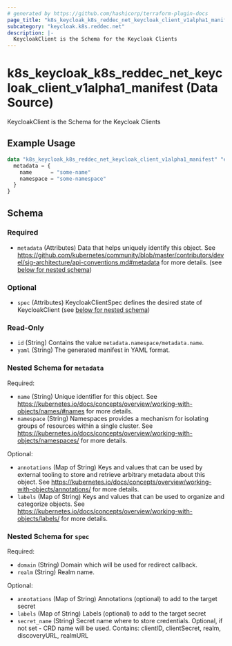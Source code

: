 ```yaml
---
# generated by https://github.com/hashicorp/terraform-plugin-docs
page_title: "k8s_keycloak_k8s_reddec_net_keycloak_client_v1alpha1_manifest Data Source - terraform-provider-k8s"
subcategory: "keycloak.k8s.reddec.net"
description: |-
  KeycloakClient is the Schema for the Keycloak Clients
---
```


# k8s_keycloak_k8s_reddec_net_keycloak_client_v1alpha1_manifest (Data Source)

KeycloakClient is the Schema for the Keycloak Clients

## Example Usage

```terraform
data "k8s_keycloak_k8s_reddec_net_keycloak_client_v1alpha1_manifest" "example" {
  metadata = {
    name      = "some-name"
    namespace = "some-namespace"
  }
}
```

<!-- schema generated by tfplugindocs -->
## Schema

### Required

- `metadata` (Attributes) Data that helps uniquely identify this object. See https://github.com/kubernetes/community/blob/master/contributors/devel/sig-architecture/api-conventions.md#metadata for more details. (see [below for nested schema](#nestedatt--metadata))

### Optional

- `spec` (Attributes) KeycloakClientSpec defines the desired state of KeycloakClient (see [below for nested schema](#nestedatt--spec))

### Read-Only

- `id` (String) Contains the value `metadata.namespace/metadata.name`.
- `yaml` (String) The generated manifest in YAML format.

<a id="nestedatt--metadata"></a>
### Nested Schema for `metadata`

Required:

- `name` (String) Unique identifier for this object. See https://kubernetes.io/docs/concepts/overview/working-with-objects/names/#names for more details.
- `namespace` (String) Namespaces provides a mechanism for isolating groups of resources within a single cluster. See https://kubernetes.io/docs/concepts/overview/working-with-objects/namespaces/ for more details.

Optional:

- `annotations` (Map of String) Keys and values that can be used by external tooling to store and retrieve arbitrary metadata about this object. See https://kubernetes.io/docs/concepts/overview/working-with-objects/annotations/ for more details.
- `labels` (Map of String) Keys and values that can be used to organize and categorize objects. See https://kubernetes.io/docs/concepts/overview/working-with-objects/labels/ for more details.


<a id="nestedatt--spec"></a>
### Nested Schema for `spec`

Required:

- `domain` (String) Domain which will be used for redirect callback.
- `realm` (String) Realm name.

Optional:

- `annotations` (Map of String) Annotations (optional) to add to the target secret
- `labels` (Map of String) Labels (optional) to add to the target secret
- `secret_name` (String) Secret name where to store credentials. Optional, if not set - CRD name will be used. Contains: clientID, clientSecret, realm, discoveryURL, realmURL

